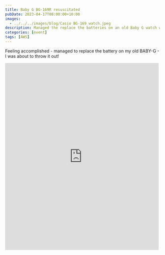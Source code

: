 ```yaml
---
title: Baby G BG-169R resuscitated
pubDate: 2023-04-17T08:00:00+10:00
images:
  - ../../../images/blog/Casio BG-169 watch.jpeg
description: Managed the replace the batteries on an old Baby G watch with a classic design.
categories: [event]
tags: [AWS]
---
```


Feeling accomplished - managed to replace the battery on my old BABY-G - I was about to throw it out!

<iframe src="https://www.facebook.com/plugins/post.php?href=https%3A%2F%2Fwww.facebook.com%2Fchris1.tham%2Fposts%2Fpfbid02TbxGHvm8GemuGcRvrsTrxR3rSAistduFoVj2YGVk1mzWoDNvTPMrAKscaARLWKT8l&show_text=true&width=500" width="500" height="610" style="border:none;overflow:hidden" scrolling="no" frameborder="0" allowfullscreen="true" allow="autoplay; clipboard-write; encrypted-media; picture-in-picture; web-share"></iframe>
